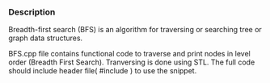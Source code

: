
### Description
Breadth-first search (BFS) is an algorithm for traversing or searching tree or graph data structures.

BFS.cpp file contains functional code to traverse and print nodes in level order (Breadth First Search). Tranversing is done using STL. The full code should include <queue> header file( #include <queue>) to use the snippet.  
